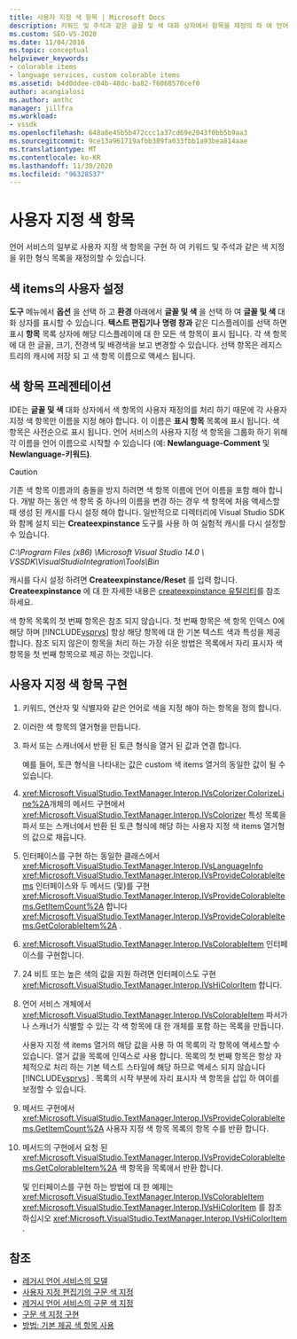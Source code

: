 ```yaml
---
title: 사용자 지정 색 항목 | Microsoft Docs
description: 키워드 및 주석과 같은 글꼴 및 색 대화 상자에서 항목을 재정의 하 여 언어 서비스의 일부로 사용자 지정 색 항목을 만드는 방법에 대해 알아봅니다.
ms.custom: SEO-VS-2020
ms.date: 11/04/2016
ms.topic: conceptual
helpviewer_keywords:
- colorable items
- language services, custom colorable items
ms.assetid: b4d0ddee-c04b-48dc-ba82-f6068570cef0
author: acangialosi
ms.author: anthc
manager: jillfra
ms.workload:
- vssdk
ms.openlocfilehash: 648a8e45b5b472ccc1a37cd69e2043f0bb5b9aa3
ms.sourcegitcommit: 9ce13a961719afbb389fa033fbb1a93bea814aae
ms.translationtype: MT
ms.contentlocale: ko-KR
ms.lasthandoff: 11/30/2020
ms.locfileid: "96328537"
---
```

# <a name="custom-colorable-items"></a>사용자 지정 색 항목
언어 서비스의 일부로 사용자 지정 색 항목을 구현 하 여 키워드 및 주석과 같은 색 지정을 위한 형식 목록을 재정의할 수 있습니다.

## <a name="user-settings-of-colorable-items"></a>색 items의 사용자 설정
 **도구** 메뉴에서 **옵션** 을 선택 하 고 **환경** 아래에서 **글꼴 및 색** 을 선택 하 여 **글꼴 및 색** 대화 상자를 표시할 수 있습니다. **텍스트 편집기나** **명령 창과** 같은 디스플레이를 선택 하면 표시 **항목** 목록 상자에 해당 디스플레이에 대 한 모든 색 항목이 표시 됩니다. 각 색 항목에 대 한 글꼴, 크기, 전경색 및 배경색을 보고 변경할 수 있습니다. 선택 항목은 레지스트리의 캐시에 저장 되 고 색 항목 이름으로 액세스 됩니다.

## <a name="presentation-of-colorable-items"></a>색 항목 프레젠테이션
 IDE는 **글꼴 및 색** 대화 상자에서 색 항목의 사용자 재정의를 처리 하기 때문에 각 사용자 지정 색 항목만 이름을 지정 해야 합니다. 이 이름은 **표시 항목** 목록에 표시 됩니다. 색 항목은 사전순으로 표시 됩니다. 언어 서비스의 사용자 지정 색 항목을 그룹화 하기 위해 각 이름을 언어 이름으로 시작할 수 있습니다 (예: **Newlanguage-Comment** 및 **Newlanguage-키워드)**.

> [!CAUTION]
> 기존 색 항목 이름과의 충돌을 방지 하려면 색 항목 이름에 언어 이름을 포함 해야 합니다. 개발 하는 동안 색 항목 중 하나의 이름을 변경 하는 경우 색 항목에 처음 액세스할 때 생성 된 캐시를 다시 설정 해야 합니다. 일반적으로 디렉터리에 Visual Studio SDK와 함께 설치 되는 **Createexpinstance** 도구를 사용 하 여 실험적 캐시를 다시 설정할 수 있습니다.
>
> *C:\Program Files (x86) \Microsoft Visual Studio 14.0 \ VSSDK\VisualStudioIntegration\Tools\Bin*
>
> 캐시를 다시 설정 하려면 **Createexpinstance/Reset** 를 입력 합니다. **Createexpinstance** 에 대 한 자세한 내용은 [createexpinstance 유틸리티](../../extensibility/internals/createexpinstance-utility.md)를 참조 하세요.

 색 항목 목록의 첫 번째 항목은 참조 되지 않습니다. 첫 번째 항목은 색 항목 인덱스 0에 해당 하며 [!INCLUDE[vsprvs](../../code-quality/includes/vsprvs_md.md)] 항상 해당 항목에 대 한 기본 텍스트 색과 특성을 제공 합니다. 참조 되지 않은이 항목을 처리 하는 가장 쉬운 방법은 목록에서 자리 표시자 색 항목을 첫 번째 항목으로 제공 하는 것입니다.

## <a name="implement-custom-colorable-items"></a>사용자 지정 색 항목 구현

1. 키워드, 연산자 및 식별자와 같은 언어로 색을 지정 해야 하는 항목을 정의 합니다.

2. 이러한 색 항목의 열거형을 만듭니다.

3. 파서 또는 스캐너에서 반환 된 토큰 형식을 열거 된 값과 연결 합니다.

    예를 들어, 토큰 형식을 나타내는 값은 custom 색 items 열거의 동일한 값이 될 수 있습니다.

4. <xref:Microsoft.VisualStudio.TextManager.Interop.IVsColorizer.ColorizeLine%2A>개체의 메서드 구현에서 <xref:Microsoft.VisualStudio.TextManager.Interop.IVsColorizer> 특성 목록을 파서 또는 스캐너에서 반환 된 토큰 형식에 해당 하는 사용자 지정 색 items 열거형의 값으로 채웁니다.

5. 인터페이스를 구현 하는 동일한 클래스에서 <xref:Microsoft.VisualStudio.TextManager.Interop.IVsLanguageInfo> <xref:Microsoft.VisualStudio.TextManager.Interop.IVsProvideColorableItems> 인터페이스와 두 메서드 (및)를 구현 <xref:Microsoft.VisualStudio.TextManager.Interop.IVsProvideColorableItems.GetItemCount%2A> 합니다 <xref:Microsoft.VisualStudio.TextManager.Interop.IVsProvideColorableItems.GetColorableItem%2A> .

6. <xref:Microsoft.VisualStudio.TextManager.Interop.IVsColorableItem> 인터페이스를 구현합니다.

7. 24 비트 또는 높은 색의 값을 지원 하려면 인터페이스도 구현 <xref:Microsoft.VisualStudio.TextManager.Interop.IVsHiColorItem> 합니다.

8. 언어 서비스 개체에서 <xref:Microsoft.VisualStudio.TextManager.Interop.IVsColorableItem> 파서가 나 스캐너가 식별할 수 있는 각 색 항목에 대 한 개체를 포함 하는 목록을 만듭니다.

    사용자 지정 색 items 열거의 해당 값을 사용 하 여 목록의 각 항목에 액세스할 수 있습니다. 열거 값을 목록에 인덱스로 사용 합니다. 목록의 첫 번째 항목은 항상 자체적으로 처리 하는 기본 텍스트 스타일에 해당 하므로 액세스 되지 않습니다 [!INCLUDE[vsprvs](../../code-quality/includes/vsprvs_md.md)] . 목록의 시작 부분에 자리 표시자 색 항목을 삽입 하 여이를 보정할 수 있습니다.

9. 메서드 구현에서 <xref:Microsoft.VisualStudio.TextManager.Interop.IVsProvideColorableItems.GetItemCount%2A> 사용자 지정 색 항목 목록의 항목 수를 반환 합니다.

10. 메서드의 구현에서 요청 된 <xref:Microsoft.VisualStudio.TextManager.Interop.IVsProvideColorableItems.GetColorableItem%2A> 색 항목을 목록에서 반환 합니다.

    및 인터페이스를 구현 하는 방법에 대 한 예제는 <xref:Microsoft.VisualStudio.TextManager.Interop.IVsColorableItem> <xref:Microsoft.VisualStudio.TextManager.Interop.IVsHiColorItem> 를 참조 하십시오 <xref:Microsoft.VisualStudio.TextManager.Interop.IVsHiColorItem> .

## <a name="see-also"></a>참조
- [레거시 언어 서비스의 모델](../../extensibility/internals/model-of-a-legacy-language-service.md)
- [사용자 지정 편집기의 구문 색 지정](../../extensibility/syntax-coloring-in-custom-editors.md)
- [레거시 언어 서비스의 구문 색 지정](../../extensibility/internals/syntax-coloring-in-a-legacy-language-service.md)
- [구문 색 지정 구현](../../extensibility/internals/implementing-syntax-coloring.md)
- [방법: 기본 제공 색 항목 사용](../../extensibility/internals/how-to-use-built-in-colorable-items.md)
